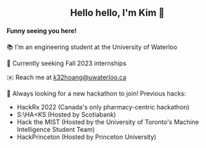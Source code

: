 <h2 align="center">
Hello hello, I'm Kim 👋
</h2>

#### Funny seeing you here!
:books: I'm an engineering student at the University of Waterloo

🍁 Currently seeking Fall 2023 internships

:envelope: Reach me at k32hoang@uwaterloo.ca

🌱 Always looking for a new hackathon to join! Previous hacks:
- HackRx 2022 (Canada's only pharmacy-centric hackathon)
- S:\HA<KS (Hosted by Scotiabank)
- Hack the MIST (Hosted by the University of Toronto's Machine Intelligence Student Team)
- HackPrinceton (Hosted by Princeton University)

<!-- 
#### Languages & Tools
<img height=50 src="https://cdn.jsdelivr.net/gh/devicons/devicon/icons/java/java-original.svg"/><img height=50 src="https://cdn.jsdelivr.net/gh/devicons/devicon/icons/html5/html5-original.svg" />
<img height=50 src="https://cdn.jsdelivr.net/gh/devicons/devicon/icons/css3/css3-original.svg" />
<img height=50 src="https://cdn.jsdelivr.net/gh/devicons/devicon/icons/javascript/javascript-original.svg" />
<img height=50 src="https://cdn.jsdelivr.net/gh/devicons/devicon/icons/nodejs/nodejs-original.svg" />
<img height=50 src="https://cdn.jsdelivr.net/gh/devicons/devicon/icons/postgresql/postgresql-plain.svg" />
<img height=50 src="https://cdn.jsdelivr.net/gh/devicons/devicon/icons/mongodb/mongodb-original.svg" />
<img height=50 src="https://cdn.jsdelivr.net/gh/devicons/devicon/icons/react/react-original.svg" />
<img height=50 src="https://cdn.jsdelivr.net/gh/devicons/devicon/icons/python/python-original.svg" />
<img height=50 src="https://cdn.jsdelivr.net/gh/devicons/devicon/icons/numpy/numpy-original.svg" /> -->
              
          
          
<!--
**kimmyhoang/kimmyhoang** is a ✨ _special_ ✨ repository because its `README.md` (this file) appears on your GitHub profile.

Here are some ideas to get you started:

- 🔭 I’m currently working on ...
- 🌱 I’m currently learning ...
- 👯 I’m looking to collaborate on ...
- 🤔 I’m looking for help with ...
- 💬 Ask me about ...
- 📫 How to reach me: ...
- 😄 Pronouns: ...
- ⚡ Fun fact: ...
-->
